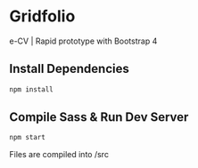# Gridfolio
e-CV | Rapid prototype with Bootstrap 4

## Install Dependencies

```bash
npm install 
```

## Compile Sass & Run Dev Server

```bash
npm start
```

Files are compiled into /src
